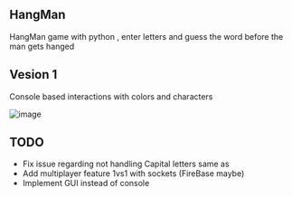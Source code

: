 ## HangMan

HangMan game with python , enter letters and guess the word before the man gets hanged

## Vesion 1

Console based interactions with colors and characters 

![image](https://user-images.githubusercontent.com/46926963/193886516-7ad1c386-573a-4123-b37f-465ab3ad88fe.png)


## TODO
- Fix issue regarding not handling Capital letters same as 
- Add multiplayer feature 1vs1 with sockets (FireBase maybe)
- Implement GUI instead of console
